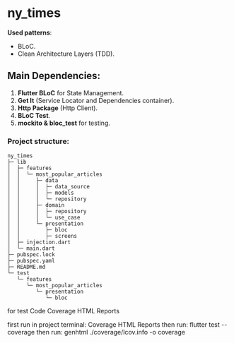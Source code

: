 # ny_times


**Used patterns**:
- BLoC.
- Clean Architecture Layers (TDD).



## Main Dependencies:
1. **Flutter BLoC** for State Management.
2. **Get It** (Service Locator and Dependencies container).
4. **Http Package** (Http Client).
5. **BLoC Test**.
6. **mockito & bloc_test** for testing.

### Project structure:

```
ny_times
├─ lib
│  ├─ features
│  │  └─ most_popular_articles
│  │     ├─ data
│  │     │  ├─ data_source
│  │     │  ├─ models
│  │     │  └─ repository
│  │     ├─ domain
│  │     │  ├─ repository
│  │     │  └─ use_case
│  │     └─ presentation
│  │        ├─ bloc
│  │        ├─ screens
│  ├─ injection.dart
│  └─ main.dart
├─ pubspec.lock
├─ pubspec.yaml
├─ README.md
└─ test
   └─ features
      └─ most_popular_articles
         └─ presentation
            └─ bloc

```


for test Code Coverage HTML Reports

first run in project terminal: Coverage HTML Reports
then run: flutter test --coverage
then run: genhtml ./coverage/lcov.info -o coverage
